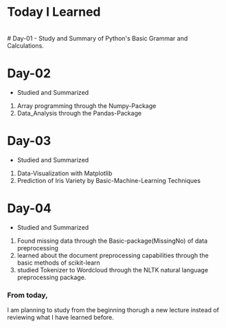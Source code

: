 # Today I Learned
<br>
# Day-01
- Study and Summary of Python's Basic Grammar and Calculations.

# Day-02
- Studied and Summarized
1. Array programming through the Numpy-Package
2. Data_Analysis through the Pandas-Package

# Day-03
- Studied and Summarized
1. Data-Visualization with Matplotlib
2. Prediction of Iris Variety by Basic-Machine-Learning Techniques

# Day-04
- Studied and Summarized
1. Found missing data through the Basic-package(MissingNo) of data preprocessing
2. learned about the document preprocessing capabilities through the basic methods of scikit-learn
3. studied Tokenizer to Wordcloud through the NLTK natural language preprocessing package.
### From today,
I am planning to study from the beginning thorugh a new lecture instead of reviewing what I have learned before.
